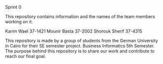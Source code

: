 Sprint 0

This repository contains information and the names of the team members working on it.

Karim Wael 37-1421
Mounir Basta 37-2002
Shorouk Sherif 37-4315

This repository is made by a group of students from the German University in Cairo for their SE semester project. Business Informatics 5th Semester.
The purpose behind this repository is to share our work and contribute to reach our final goal.
